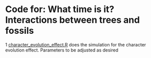 # Code for: What time is it? Interactions between trees and fossils
1 [character_evolution_effect.R](https://github.com/TomCarr/clade_fossil_delay/blob/main/character_evolution_effect.R) does the simulation for the character evolution effect. Parameters to be adjusted as desired
